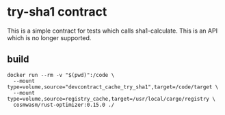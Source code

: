 # try-sha1 contract
This is a simple contract for tests which calls sha1-calculate.
This is an API which is no longer supported.

## build
```
docker run --rm -v "$(pwd)":/code \
  --mount type=volume,source="devcontract_cache_try_sha1",target=/code/target \
  --mount type=volume,source=registry_cache,target=/usr/local/cargo/registry \
  cosmwasm/rust-optimizer:0.15.0 ./
```
